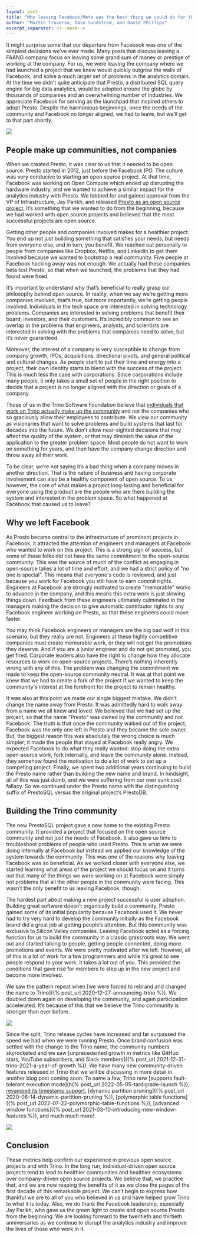 ```yaml
---
layout: post
title: "Why leaving Facebook/Meta was the best thing we could do for the Trino Community"
author: "Martin Traverso, Dain Sundstrom, and David Phillips"
excerpt_separator: <!--more-->
---
```


It might surprise some that our departure from Facebook was one of the simplest 
decisions we’ve ever made. Many posts that discuss leaving a FAANG company focus
on leaving some grand sum of money or prestige of working at the company. For 
us, we were leaving the company where we had launched a project that we knew 
would quickly outgrow the walls of Facebook, and solve a much larger set of 
problems in the analytics domain. At the time we didn’t quite anticipate that 
Presto, a distributed SQL query engine for big data analytics, would be adopted 
around the globe by thousands of companies and an overwhelming number of 
industries. We appreciate Facebook for serving as the launchpad that inspired 
others to adopt Presto. Despite the harmonious beginnings, once the needs of the
community and Facebook no longer aligned, we had to leave, but we’ll get to that
part shortly.

<!--more-->

![](/assets/blog/leaving-facebook-meta-best-for-trino/original-gang.png)

## People make up communities, not companies

When we created Presto, it was clear to us that it needed to be open source.
Presto started in 2012, just before the Facebook IPO. The culture was very
conducive to starting an open source project. At that time, Facebook was working
on Open Compute which ended up disrupting the hardware industry, and we wanted
to achieve a similar impact for the analytics industry with Presto. We lobbied for and
gained approval from the VP of Infrastructure, Jay Parikh, and released 
[Presto as an open source project](https://web.archive.org/web/20220203224702/https://www.computerworld.com/article/2485668/facebook-goes-open-source-with-query-engine-for-big-data.html). It’s something that we wanted to
do from the beginning, because we had worked with open source projects and 
believed that the most successful projects are open source.

Getting other people and companies involved makes for a healthier project. You
end up not just building something that satisfies your needs, but needs from
everyone else, and in turn, you benefit. We reached out personally to
people from companies like Dropbox, Netflix, and LinkedIn to get them
involved because we wanted to bootstrap a real community. Five people at
Facebook hacking away was not enough. We actually had these companies beta test
Presto, so that when we launched, the problems that they had found were fixed.

It’s important to understand why that’s beneficial to really grasp our
philosophy behind open source. In reality, when we say we’re getting more
companies involved, that’s true, but more importantly, we’re getting people
involved. Individuals in the tech space are interested in solving technology
problems. Companies are interested in solving problems that benefit their board,
investors, and their customers. It’s incredibly common to see an overlap in the
problems that engineers, analysts, and scientists are interested in solving with
the problems that companies need to solve, but it’s never guaranteed.

Moreover, the interest of a company is very susceptible to change from company
growth, IPOs, acquisitions, directional pivots, and general political and
cultural changes. As people start to put their time and energy into a project,
their own identity starts to blend with the success of the project. This is much
less the case with corporations. Since corporations include many people, it
only takes a small set of people in the right position to decide that a project
is no longer aligned with the direction or goals of a company.

Those of us in the Trino Software Foundation believe that 
[individuals that work on Trino actually make up the community](https://venturebeat.com/2021/08/27/who-owns-open-source-projects-people-or-companies/) and not the companies who so graciously allow their employees to
contribute. We view our community as visionaries that want to solve problems and
build systems that last for decades into the future. We don’t allow near-sighted
decisions that may affect the quality of the system, or that may diminish the
value of the application to the greater problem space. Most people do not want
to work on something for years, and then have the company change direction and
throw away all their work.

To be clear, we’re not saying it’s a bad thing when a company moves in another
direction. That is the nature of business and having corporate involvement can
also be a healthy component of open source. To us, however, the core of what
makes a project long-lasting and beneficial for everyone using the product are
the people who are there building the system and interested in the problem
space. So what happened at Facebook that caused us to leave?

## Why we left Facebook

As Presto became central to the infrastructure of prominent projects in Facebook,
it attracted the attention of engineers and managers at Facebook who wanted to 
work on this project. This is a strong sign of success, but some of these folks
did not have the same commitment to the open-source community. This was the
source of much of the conflict as engaging in open-source takes a lot of time
and effort, and we had a strict policy of "no one is special". This means that
everyone's code is reviewed, and just because you work for Facebook you still
have to earn commit rights. Engineers at Facebook are strongly motivated to
create "memorable" works to advance in the company, and this means this extra
work is just slowing things down. Feedback from these engineers ultimately
culminated in the managers making the decision to give automatic contributor
rights to any Facebook engineer working on Presto, so that these engineers could
move faster.

You may think Facebook engineers or managers are the big bad wolf in this
scenario, but they really are not. Engineers at these highly competitive
companies must create memorable work, or they will not get the promotions they
deserve. And if you are a junior engineer and do not get promoted, you get
fired. Corporate leaders also have the right to change how they allocate
resources to work on open-source projects. There’s nothing inherently wrong with
any of this. The problem was changing the commitment we made to keep the
open-source community neutral. It was at that point we knew that we had to
create a fork of the project if we wanted to keep the community's interest at
the forefront for the project to remain healthy.

It was also at this point we made our single biggest mistake. We didn’t change
the name away from Presto. It was admittedly hard to walk away from a name we
all knew and loved. We believed that we had set up the project, so that the name
"Presto" was owned by the community and not Facebook. The truth is that once the
community walked out of the project, Facebook was the only one left in Presto
and they became the sole owner. But, the biggest reason this was absolutely the
wrong choice is much simpler; it made the people that stayed at Facebook really
angry. We expected Facebook to do what they really wanted: stop doing the extra
open-source work, fork internally, and leave the community alone. Instead, they
somehow found the motivation to do a lot of work to set up a competing project.
Finally, we spent two additional years continuing to build the Presto name
rather than building the new name and brand. In hindsight, all of this was just
dumb, and we were suffering from our own sunk cost fallacy. So we continued
under the Presto name with the distinguishing suffix of PrestoSQL versus the
original project’s PrestoDB.

## Building the Trino community

The new PrestoSQL project gave a new home to the existing Presto community. It
provided a project that focused on the open source community and not just the
needs of Facebook. It also gave us time to troubleshoot problems of people who
used Presto. This is what we were doing internally at Facebook but instead we
applied our knowledge of the system towards the community. This was one of the
reasons why leaving Facebook was so beneficial. As we worked closer with
everyone else, we started learning what areas of the project we should focus on
and it turns out that many of the things we were working on at Facebook were
simply not problems that all the other people in the community were facing. This
wasn’t the only benefit to us leaving Facebook, though.

The hardest part about making a new project successful is user adoption. 
Building great software doesn’t organically build a community. Presto gained 
some of its initial popularity because Facebook used it. We never had to try 
very hard to develop the community initially as the Facebook brand did a great 
job at getting people’s attention. But this community was exclusive to Silicon 
Valley companies. Leaving Facebook acted as a forcing function for us to build 
the community in a classic grassroots way. We went out and started talking to 
people, getting people connected, doing more promotions and events. We were 
pretty motivated after we left. However, all of this is a lot of work for a few 
programmers and while it’s great to see people respond to your work, it takes a
lot out of you. This provided the conditions that gave rise for members to step
up in the new project and become more involved.

We saw the pattern repeat when
[we were forced to rebrand and changed the name to Trino]({% post_url 2020-12-27-announcing-trino %}).
We doubled down again on developing the community, and again participation
accelerated. It’s because of this that we believe the Trino community is stronger
than ever before.

![](/assets/blog/leaving-facebook-meta-best-for-trino/stars.jpeg)

Since the split, Trino release cycles have increased and far surpassed the speed
we had when we were running Presto. Once brand confusion was settled with the
change to the Trino name, the community numbers skyrocketed and we saw 
[unprecedented growth in metrics like GitHub stars, YouTube subscribers, and Slack members]({% post_url 2021-12-31-trino-2021-a-year-of-growth %}). 
We have many new community-driven features released in Trino that we will be
discussing in more detail in another blog post coming soon. To name a few, Trino now 
[supports fault-tolerant execution mode](h{% post_url 2022-05-05-tardigrade-launch %}),
[revamped its timestamp support](https://github.com/trinodb/trino/issues/37), 
[dynamic partition pruning]({% post_url 2020-06-14-dynamic-partition-pruning %}),
[polymorphic table functions]({% post_url 2022-07-22-polymorphic-table-functions %}),
[advanced window functions]({% post_url 2021-03-10-introducing-new-window-features %}), 
and much much more!

![](/assets/blog/leaving-facebook-meta-best-for-trino/trajectory.png)

## Conclusion

These metrics help confirm our experience in previous open source projects and
with Trino. In the long run, individual-driven open source projects tend to lead
to healthier communities and healthier ecosystems over company-driven open
source projects. We believe that, we practice that, and we are now reaping the
benefits of it as we close the pages of the first decade of this remarkable
project. We can’t begin to express how thankful we are to all of you who
believed in us and have helped grow Trino to what it is today. Also, we do
thank the Facebook leadership, especially Jay Parikh, who gave us the green
light to create and open source Presto from the beginning. We are looking
forward to the twentieth and thirtieth anniversaries as we continue to disrupt
the analytics industry and improve the lives of those who work in it.
